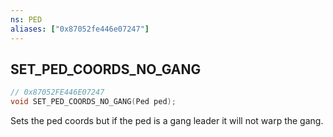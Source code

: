 ```yaml
---
ns: PED
aliases: ["0x87052fe446e07247"]
---
```

## SET_PED_COORDS_NO_GANG

```c
// 0x87052FE446E07247
void SET_PED_COORDS_NO_GANG(Ped ped);
```

Sets the ped coords but if the ped is a gang leader it will not warp the gang.

